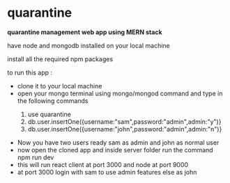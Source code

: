 # quarantine
<strong>quarantine management web app using MERN stack</strong>

<p>have node and mongodb installed on your local machine</p>
<p>install all the required npm packages</p>

<p>to run this app :</p>
<ul>
  <li>clone it to your local machine</li>
  <li>open your mongo terminal using mongo/mongod command and type in the following commands</li>
  <ol>
    <li>use quarantine</li>
    <li>db.user.insertOne({username:"sam",password:"admin",admin:"y")}</li>
    <li>db.user.insertOne({username:"john",password:"admin",admin:"n")}</li>
  </ol>
  </ul>
  <ul>
  <li>Now you have two users ready sam as admin and john as normal user</li>
  <li>now open the cloned app and inside server folder run the command npm run dev</li>
  <li>this will run react client at port 3000 and node at port 9000</li>
  <li>at port 3000 login with sam to use admin features else as john</li>
</ul>

